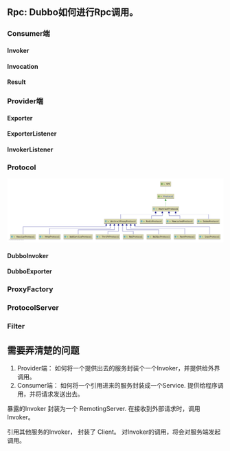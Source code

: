 ## Rpc: Dubbo如何进行Rpc调用。


### Consumer端

#### Invoker

#### Invocation

#### Result




### Provider端



#### Exporter



#### ExporterListener 


#### InvokerListener 



### Protocol

![Protocol类图](../z-image/rpc/Protocol类图.png)

#### DubboInvoker

#### DubboExporter

### ProxyFactory 

### ProtocolServer 


### Filter




## 需要弄清楚的问题
1. Provider端： 如何将一个提供出去的服务封装个一个Invoker，并提供给外界调用。
2. Consumer端： 如何将一个引用进来的服务封装成一个Service. 提供给程序调用，并将请求发送出去。


暴露的Invoker 封装为一个 RemotingServer. 在接收到外部请求时，调用Invoker。

引用其他服务的Invoker， 封装了 Client。 对Invoker的调用，将会对服务端发起调用。


